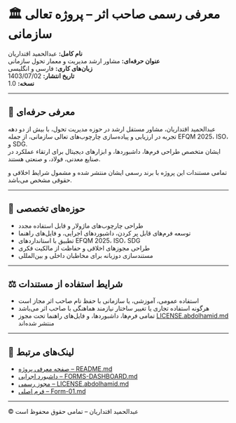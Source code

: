 # 🏛️ معرفی رسمی صاحب اثر – پروژه تعالی سازمانی  
**نام کامل:** عبدالحمید اقتداریان  
**عنوان حرفه‌ای:** مشاور ارشد مدیریت و معمار تحول سازمانی  
**زبان‌های کاری:** فارسی و انگلیسی  
**تاریخ انتشار:** 1403/07/02  
**نسخه:** 1.0  

---

## 👤 معرفی حرفه‌ای

عبدالحمید اقتداریان، مشاور مستقل ارشد در حوزه مدیریت تحول، با بیش از دو دهه تجربه در ارزیابی و پیاده‌سازی چارچوب‌های تعالی سازمانی، از جمله EFQM 2025، ISO، و SDG.  
ایشان متخصص طراحی فرم‌ها، داشبوردها، و ابزارهای دیجیتال برای ارتقاء عملکرد در صنایع معدنی، فولاد، و صنعتی هستند.

تمامی مستندات این پروژه با برند رسمی ایشان منتشر شده و مشمول شرایط اخلاقی و حقوقی مشخص می‌باشد.

---

## 📘 حوزه‌های تخصصی

- طراحی چارچوب‌های ماژولار و قابل استفاده مجدد  
- توسعه فرم‌های قابل پر کردن، داشبوردهای اجرایی، و فایل‌های راهنما  
- تطبیق با استانداردهای EFQM 2025، ISO، SDG  
- طراحی مجوزهای اخلاقی و حفاظت از مالکیت فکری  
- مستندسازی دو‌زبانه برای مخاطبان داخلی و بین‌المللی

---

## ⚖️ شرایط استفاده از مستندات

- استفاده عمومی، آموزشی، یا سازمانی با حفظ نام صاحب اثر مجاز است  
- هرگونه استفاده تجاری یا تغییر ساختار نیازمند هماهنگی با صاحب اثر می‌باشد  
- تمامی فرم‌ها، داشبوردها، و فایل‌های راهنما تحت مجوز [LICENSE.abdolhamid.md](LICENSE.abdolhamid.md) منتشر شده‌اند

---

## 🔗 لینک‌های مرتبط

- [صفحه معرفی پروژه – README.md](README.md)  
- [داشبورد اجرایی – FORMS-DASHBOARD.md](FORMS-DASHBOARD.md)  
- [مجوز رسمی – LICENSE.abdolhamid.md](LICENSE.abdolhamid.md)  
- [فرم اصلی – Form-01.md](Form-01.md)

---

© عبدالحمید اقتداریان – تمامی حقوق محفوظ است  
